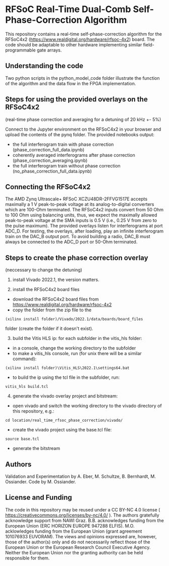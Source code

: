 
# RFSoC Real-Time Dual-Comb Self-Phase-Correction Algorithm
This repository contains a real-time self-phase-correction algorithm for the RFSoC4x2 (https://www.realdigital.org/hardware/rfsoc-4x2) board.
The code should be adaptable to other hardware implementing similar field-programmable gate arrays.

## Understanding the code
Two python scripts in the python_model_code folder illustrate the function of the algorithm and the data flow in the FPGA implementation.

## Steps for using the provided overlays on the RFSoC4x2
(real-time phase correction and averaging for a detuning of 20 kHz +- 5%)

Connect to the Jupyter environment on the RFSoC4x2 in your browser and upload the contents of the pynq folder. The provided notebooks output:
- the full interferogram train with phase correction (phase_correction_full_data.ipynb)
- coherently averaged interferograms after phase correction (phase_correction_averaging.ipynb)
- the full interferogram train without phase correction (no_phase_correction_full_data.ipynb)

## Connecting the RFSoC4x2
The AMD Zynq Ultrascale+ RFSoC XCZU48DR-2FFVG1517E accepts maximally a 1 V peak-to-peak voltage at its analog-to-digital converters which are 100-Ohm terminated. 
The RFSoC4x2 inputs convert from 50 Ohm to 100 Ohm using balancing units, thus, we expect the maximally allowed peak-to-peak voltage at the SMA inputs is 0.5 V (i.e., 0.25 V from zero to the pulse maximum).
The provided overlays listen for interferograms at port ADC_D. For testing, the overlays, after loading, play an infinite interferogram train on the DAC_B output port. To avoid building a radio, DAC_B must always be connected to the ADC_D port or 50-Ohm terminated.

## Steps to create the phase correction overlay
(neccessary to change the detuning)

1. install Vivado 2022.1, the version matters.

2. install the RFSoC4x2 board files
- download the RFSoC4x2 board files from https://www.realdigital.org/hardware/rfsoc-4x2
- copy the folder from the zip file to the
```
(xilinx install folder)/Vivado/2022.1/data/boards/board_files
```
folder (create the folder if it doesn't exist).

3. build the Vitis HLS ip: for each subfolder in the vitis_hls folder:
- in a console, change the working directory to the subfolder
- to make a vitis_hls console, run (for unix there will be a similar command):
```
(xilinx install folder)\Vitis_HLS\2022.1\settings64.bat
```
- to build the ip using the tcl file in the subfolder, run:
```
vitis_hls build.tcl
```

4. generate the vivado overlay project and bitstream:
- open vivado and switch the working directory to the vivado directory of this repository, e.g.:
```
cd location/real_time_rfsoc_phase_correction/vivado/
```
- create the vivado project using the base.tcl file:
```
source base.tcl
```
- generate the bitstream

## Authors
Validation and Experimentation by A. Eber, M. Schultze, B. Bernhardt, M. Ossiander. Code by M. Ossiander.

## License and Funding
The code in this repository may be reused under a CC BY-NC 4.0 license ( https://creativecommons.org/licenses/by-nc/4.0/ ).
The authors gratefully acknowledge support from NAWI Graz. B.B. acknowledges funding from the European Union (ERC HORIZON EUROPE 947288 ELFIS). M.O. acklowledges funding from the European Union (grant agreement 101076933 EUVORAM). The views and opinions expressed are, however, those of the author(s) only and do not necessarily reflect those of the European Union or the European Research Council Executive Agency. Neither the European Union nor the granting authority can be held responsible for them.
